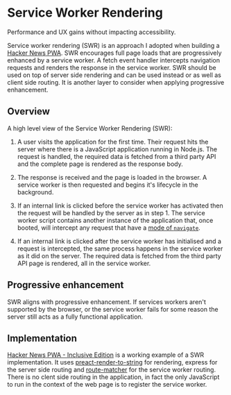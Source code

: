 # Service Worker Rendering

Performance and UX gains without impacting accessibility.

Service worker rendering (SWR) is an approach I adopted when building a [Hacker News PWA](https://github.com/robwebdev/inclusive-hnpwa). SWR encourages full page loads that are progressively enhanced by a service worker. A fetch event handler intercepts navigation requests and renders the response in the service worker. SWR should be used on top of server side rendering and can be used instead or as well as client side routing. It is another layer to consider when applying progressive enhancement.

## Overview

A high level view of the Service Worker Rendering (SWR):

1. A user visits the application for the first time. Their request hits the server where there is a JavaScript application running in Node.js. The request is handled, the required data is fetched from a third party API and the complete page is rendered as the response body.

2. The response is received and the page is loaded in the browser. A service worker is then requested and begins it's lifecycle in the background.

3. If an internal link is clicked before the service worker has activated then the request will be handled by the server as in step 1. The service worker script contains another instance of the application that, once booted, will intercept any request that have a [mode of `navigate`](https://developer.mozilla.org/en-US/docs/Web/API/Request/mode).

4. If an internal link is clicked after the service worker has initialised and a request is intercepted, the same process happens in the service worker as it did on the server. The required data is fetched from the third party API page is rendered, all in the service worker.

## Progressive enhancement

SWR aligns with progressive enhancement. If services workers aren't supported by the browser, or the service worker fails for some reason the server still acts as a fully functional application.

## Implementation

[Hacker News PWA - Inclusive Edition](https://github.com/robwebdev/inclusive-hnpwa) is a working example of a SWR implementation. It uses [preact-render-to-string](https://github.com/developit/preact-render-to-string) for rendering, express for the server side routing and [route-matcher](https://github.com/cowboy/javascript-route-matcher) for the service worker routing. There is no clent side routing in the application, in fact the only JavaScript to run in the context of the web page is to register the service worker.
